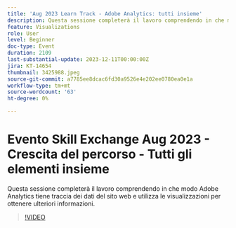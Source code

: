 ```yaml
---
title: 'Aug 2023 Learn Track - Adobe Analytics: tutti insieme'
description: Questa sessione completerà il lavoro comprendendo in che modo Adobe Analytics tiene traccia dei dati del sito web e utilizza le visualizzazioni per ottenere ulteriori informazioni.
feature: Visualizations
role: User
level: Beginner
doc-type: Event
duration: 2109
last-substantial-update: 2023-12-11T00:00:00Z
jira: KT-14654
thumbnail: 3425988.jpeg
source-git-commit: a7785ee8dcac6fd30a9526e4e202ee0780ea0e1a
workflow-type: tm+mt
source-wordcount: '63'
ht-degree: 0%

---
```



# Evento Skill Exchange Aug 2023 - Crescita del percorso - Tutti gli elementi insieme

Questa sessione completerà il lavoro comprendendo in che modo Adobe Analytics tiene traccia dei dati del sito web e utilizza le visualizzazioni per ottenere ulteriori informazioni.

>[!VIDEO](https://video.tv.adobe.com/v/3425988/?learn=on)
